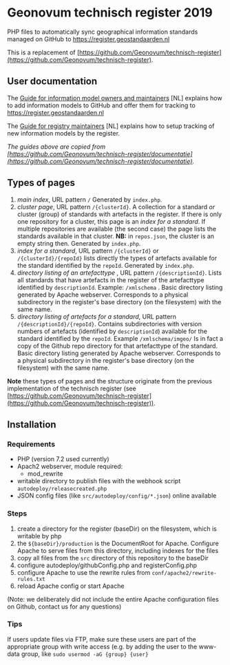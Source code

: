 # Geonovum technisch register 2019

PHP files to automatically sync geographical information standards managed on GitHub to https://register.geostandaarden.nl

This is a replacement of [https://github.com/Geonovum/technisch-register](https://github.com/Geonovum/technisch-register).

## User documentation
The [Guide for information model owners and maintainers](https://github.com/Geonovum/technisch-register-2019/blob/master/documentatie/Handleiding%20voor%20beheerders%20informatiemodellen.md) [NL] explains how to add information models to GitHub and offer them for tracking to https://register.geostandaarden.nl

The [Guide for registry maintainers](https://github.com/Geonovum/technisch-register-2019/blob/master/documentatie/Handleiding%20voor%20beheerders%20technisch%20register.md) [NL] explains how to setup tracking of new information models by the register.

*The guides above are copied from [https://github.com/Geonovum/technisch-register/documentatie](https://github.com/Geonovum/technisch-register/documentatie).*

## Types of pages
1. *main index*, URL pattern ```/``` Generated by ```index.php```.
2. *cluster page*, URL pattern ```/{clusterId}```. A collection for a standard *or* cluster (group) of standards with artefacts in the register. If there is only one repository for a cluster, this page is an *index for a standard*. If multiple repositories are available (the second case) the page lists the standards available in that cluster. **NB:** in ```repos.json```, the cluster is an empty string then.  Generated by ```index.php```.
3. *index for a standard*, URL pattern ```/{clusterId}``` or ```/{clusterId}/{repoId}``` lists directly the types of artefacts available for the standard identified by the ```repoId```. Generated by ```index.php```.
4. *directory listing of an artefacttype* , URL pattern ```/{descriptionId}```. Lists all standards that have artefacts in the register of the artefacttype identified by ```descriptionId```. Example: ```/xmlschema``` . Basic directory listing generated by Apache webserver. Corresponds to a physical subdirectory in the register's base directory (on the filesystem) with the same name.
5. *directory listing of artefacts for a standard*, URL pattern ```/{descriptionId}/{repoId}```. Contains subdirectories with version numbers of artefacts (identified by ```descriptionId```) available for the standard identified by the ```repoId```. Example ```/xmlschema/imgeo/``` Is in fact a copy of the Github repo directory for that artefacttype of the standard.  Basic directory listing generated by Apache webserver. Corresponds to a physical subdirectory in the register's base directory (on the filesystem) with the same name.

**Note** these types of pages and the structure originate from the previous implementation of the technisch register (see [https://github.com/Geonovum/technisch-register](https://github.com/Geonovum/technisch-register)).

## Installation
### Requirements
* PHP (version 7.2 used currently)
* Apach2 webserver, module required:
  * mod_rewrite
* writable directory to publish files with the webhook script ```autodeploy/releasecreated.php```
* JSON config files (like ```src/autodeploy/config/*.json```) online available

### Steps
1. create a directory for the register (baseDir) on the filesystem, which is writable by php
1. the ```${baseDir}/production``` is the DocumentRoot for Apache. Configure Apache to serve files from this directory, including indexes for the files
1. copy all files from the ```src``` directory of this repository to the baseDir
1. configure autodeploy/githubConfig.php and registerConfig.php
1. configure Apache to use the rewrite rules from ```conf/apache2/rewrite-rules.txt```
1. reload Apache config or start Apache

(Note: we deliberately did not include the entire Apache configuration files on Github, contact us for any questions)

### Tips
If users update files via FTP, make sure these users are part of the appropriate group with write access (e.g. by adding the user to the www-data group, like `sudo usermod -aG {group} {user}`
